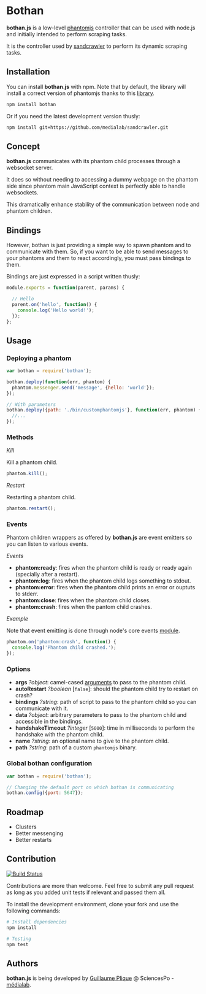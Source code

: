 # Bothan

**bothan.js** is a low-level [phantomjs](http://phantomjs.org/) controller that can be used with node.js and initially intended to perform scraping tasks.

It is the controller used by [sandcrawler](https://github.com/medialab/sandcrawler) to perform its dynamic scraping tasks.

## Installation

You can install **bothan.js** with npm. Note that by default, the library will install a correct version of phantomjs thanks to this [library](https://www.npmjs.com/package/phantomjs).

```bash
npm install bothan
```

Or if you need the latest development version thusly:

```bash
npm install git+https://github.com/medialab/sandcrawler.git
```

## Concept

**bothan.js** communicates with its phantom child processes through a websocket server.

It does so without needing to accessing a dummy webpage on the phantom side since phantom main JavaScript context is perfectly able to handle websockets.

This dramatically enhance stability of the communication between node and phantom children.

## Bindings

However, bothan is just providing a simple way to spawn phantom and to communicate with them. So, if you want to be able to send messages to your phantoms and them to react accordingly, you must pass bindings to them.

Bindings are just expressed in a script written thusly:

```js
module.exports = function(parent, params) {

  // Hello
  parent.on('hello', function() {
    console.log('Hello world!');
  });
};
```

## Usage

### Deploying a phantom

```js
var bothan = require('bothan');

bothan.deploy(function(err, phantom) {
  phantom.messenger.send('message', {hello: 'world'});
});

// With parameters
bothan.deploy({path: './bin/customphantomjs'}, function(err, phantom) {
  //...
});
```

### Methods

*Kill*

Kill a phantom child.

```js
phantom.kill();
```

*Restart*

Restarting a phantom child.

```js
phantom.restart();
```

### Events

Phantom children wrappers as offered by **bothan.js** are event emitters so you can listen to various events.

*Events*

* **phantom:ready**: fires when the phantom child is ready or ready again (specially after a restart).
* **phantom:log**: fires when the phantom child logs something to stdout.
* **phantom:error**: fires when the phantom child prints an error or ouptuts to stderr.
* **phantom:close**: fires when the phantom child closes.
* **phantom:crash**: fires when the pantom child crashes.

*Example*

Note that event emitting is done through node's core events [module](http://nodejs.org/api/events.html).

```js
phantom.on('phantom:crash', function() {
  console.log('Phantom child crashed.');
});
```

### Options

* **args** *?object*: camel-cased [arguments](http://phantomjs.org/api/command-line.html) to pass to the phantom child.
* **autoRestart** *?boolean* [`false`]: should the phantom child try to restart on crash?
* **bindings** *?string*: path of script to pass to the phantom child so you can communicate with it.
* **data** *?object*: arbitrary parameters to pass to the phantom child and accessible in the bindings.
* **handshakeTimeout** *?integer* [`5000`]: time in milliseconds to perform the handshake with the phantom child.
* **name** *?string*: an optional name to give to the phantom child.
* **path** *?string*: path of a custom `phantomjs` binary.

### Global bothan configuration

```js
var bothan = require('bothan');

// Changing the default port on which bothan is communicating
bothan.config({port: 5647});
```

## Roadmap

* Clusters
* Better messenging
* Better restarts

## Contribution
[![Build Status](https://travis-ci.org/medialab/bothan.svg)](https://travis-ci.org/medialab/bothan)

Contributions are more than welcome. Feel free to submit any pull request as long as you added unit tests if relevant and passed them all.

To install the development environment, clone your fork and use the following commands:

```bash
# Install dependencies
npm install

# Testing
npm test
```

## Authors
**bothan.js** is being developed by [Guillaume Plique](https://github.com/Yomguithereal) @ SciencesPo - [médialab](http://www.medialab.sciences-po.fr/fr/).
